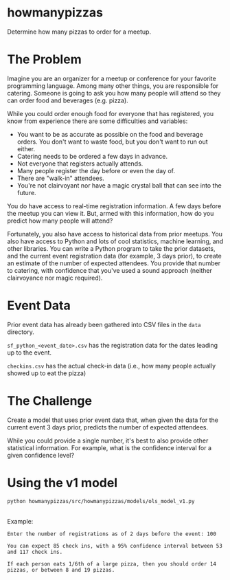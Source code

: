 # howmanypizzas

Determine how many pizzas to order for a meetup.

# The Problem

Imagine you are an organizer for a meetup or conference for your favorite programming language.
Among many other things, you are responsible for catering. Someone is going to ask you how many people will
attend so they can order food and beverages (e.g. pizza).

While you could order enough food for everyone that has registered, you know from experience there are
some difficulties and variables:

- You want to be as accurate as possible on the food and beverage orders. You don't want to waste food, but you 
don't want to run out either.
- Catering needs to be ordered a few days in advance.
- Not everyone that registers actually attends.
- Many people register the day before or even the day of.
- There are "walk-in" attendees.
- You're not clairvoyant nor have a magic crystal ball that can see into the future.

You do have access to real-time registration information. A few days before the meetup you can view it. 
But, armed with this information, how do you predict how many people will attend?

Fortunately, you also have access to historical data from prior meetups. You also have access to Python and 
lots of cool statistics, machine learning, and other libraries. You can write a Python program to take the 
prior datasets, and the current event registration data (for example, 3 days prior), to create an estimate 
of the number of expected attendees. You provide that number to catering, with confidence that you've used 
a sound approach (neither clairvoyance nor magic required).

# Event Data

Prior event data has already been gathered into CSV files in the `data` directory.

`sf_python_<event_date>.csv` has the registration data for the dates leading up to the event.

`checkins.csv` has the actual check-in data (i.e., how many people actually showed up to eat the pizza)

# The Challenge

Create a model that uses prior event data that, when given the data for the current event 3 days prior, 
predicts the number of expected attendees.

While you could provide a single number, it's best to also provide other statistical information. For example,
what is the confidence interval for a given confidence level?

# Using the v1 model
``` python howmanypizzas/src/howmanypizzas/models/ols_model_v1.py ```

<br>Example:

```
Enter the number of registrations as of 2 days before the event: 100

You can expect 85 check ins, with a 95% confidence interval between 53 and 117 check ins.

If each person eats 1/6th of a large pizza, then you should order 14 pizzas, or between 8 and 19 pizzas.
```